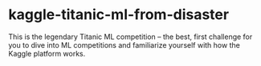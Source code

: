 # kaggle-titanic-ml-from-disaster
This is the legendary Titanic ML competition – the best, first challenge for you to dive into ML competitions and familiarize yourself with how the Kaggle platform works.
